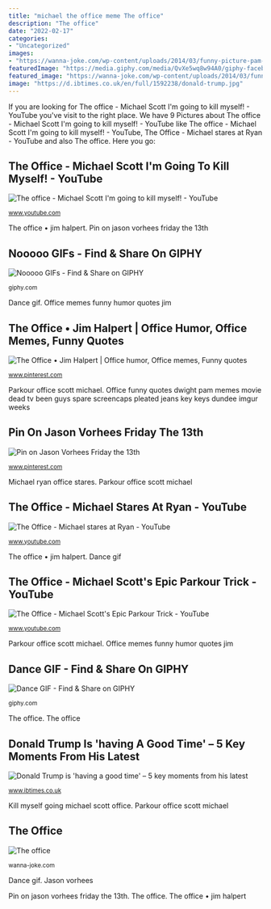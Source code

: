 ```yaml
---
title: "michael the office meme The office"
description: "The office"
date: "2022-02-17"
categories:
- "Uncategorized"
images:
- "https://wanna-joke.com/wp-content/uploads/2014/03/funny-picture-pam-dwight-the-office.jpg"
featuredImage: "https://media.giphy.com/media/QvXe5wq8w94A0/giphy-facebook_s.jpg"
featured_image: "https://wanna-joke.com/wp-content/uploads/2014/03/funny-picture-pam-dwight-the-office.jpg"
image: "https://d.ibtimes.co.uk/en/full/1592238/donald-trump.jpg"
---
```


If you are looking for The office - Michael Scott I&#039;m going to kill myself! - YouTube you've visit to the right place. We have 9 Pictures about The office - Michael Scott I&#039;m going to kill myself! - YouTube like The office - Michael Scott I&#039;m going to kill myself! - YouTube, The Office - Michael stares at Ryan - YouTube and also The office. Here you go:

## The Office - Michael Scott I&#039;m Going To Kill Myself! - YouTube

![The office - Michael Scott I&#039;m going to kill myself! - YouTube](https://i.ytimg.com/vi/0LZKLE8g0bw/maxresdefault.jpg "Dance gif")

<small>www.youtube.com</small>

The office • jim halpert. Pin on jason vorhees friday the 13th

## Nooooo GIFs - Find &amp; Share On GIPHY

![Nooooo GIFs - Find &amp; Share on GIPHY](https://media2.giphy.com/media/LoIkzayUv3GvosASne/200.gif?cid=790b76116g5z4ko248y22xv1jzqmoknp1w1roz0kc61l8mdf&amp;rid=200.gif "Office memes funny humor quotes jim")

<small>giphy.com</small>

Dance gif. Office memes funny humor quotes jim

## The Office • Jim Halpert | Office Humor, Office Memes, Funny Quotes

![The Office • Jim Halpert | Office humor, Office memes, Funny quotes](https://i.pinimg.com/736x/81/b4/21/81b4211d65d519aa6a84b00fa158bc28.jpg "Dance gif")

<small>www.pinterest.com</small>

Parkour office scott michael. Office funny quotes dwight pam memes movie dead tv been guys spare screencaps pleated jeans key keys dundee imgur weeks

## Pin On Jason Vorhees Friday The 13th

![Pin on Jason Vorhees Friday the 13th](https://i.pinimg.com/736x/34/5f/fd/345ffd4f46f71d83216f7b6ed12277e2.jpg "Parkour office scott michael")

<small>www.pinterest.com</small>

Michael ryan office stares. Parkour office scott michael

## The Office - Michael Stares At Ryan - YouTube

![The Office - Michael stares at Ryan - YouTube](https://i.ytimg.com/vi/D77dTlEKk28/hqdefault.jpg "Kill myself going michael scott office")

<small>www.youtube.com</small>

The office • jim halpert. Dance gif

## The Office - Michael Scott&#039;s Epic Parkour Trick - YouTube

![The Office - Michael Scott&#039;s Epic Parkour Trick - YouTube](http://i1.ytimg.com/vi/lDqlasyMJog/maxresdefault.jpg "Pin on jason vorhees friday the 13th")

<small>www.youtube.com</small>

Parkour office scott michael. Office memes funny humor quotes jim

## Dance GIF - Find &amp; Share On GIPHY

![Dance GIF - Find &amp; Share on GIPHY](https://media.giphy.com/media/QvXe5wq8w94A0/giphy-facebook_s.jpg "The office • jim halpert")

<small>giphy.com</small>

The office. The office

## Donald Trump Is &#039;having A Good Time&#039; – 5 Key Moments From His Latest

![Donald Trump is &#039;having a good time&#039; – 5 key moments from his latest](https://d.ibtimes.co.uk/en/full/1592238/donald-trump.jpg "Office funny quotes dwight pam memes movie dead tv been guys spare screencaps pleated jeans key keys dundee imgur weeks")

<small>www.ibtimes.co.uk</small>

Kill myself going michael scott office. Parkour office scott michael

## The Office

![The office](https://wanna-joke.com/wp-content/uploads/2014/03/funny-picture-pam-dwight-the-office.jpg "The office")

<small>wanna-joke.com</small>

Dance gif. Jason vorhees

Pin on jason vorhees friday the 13th. The office. The office • jim halpert
